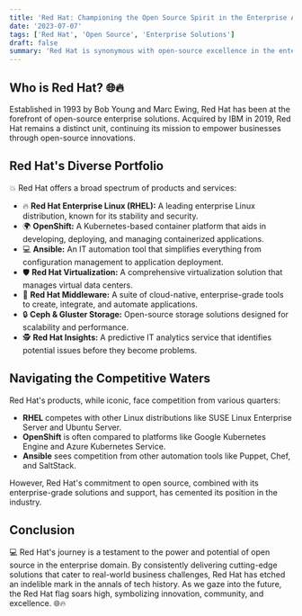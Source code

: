 ```yaml
---
title: 'Red Hat: Championing the Open Source Spirit in the Enterprise Arena 🌐🔥'
date: '2023-07-07'
tags: ['Red Hat', 'Open Source', 'Enterprise Solutions']
draft: false
summary: 'Red Hat is synonymous with open-source excellence in the enterprise world. Journey through the legacy of this iconic company, its vast array of tools, and the competitive landscape it navigates.'
---
```


## Who is Red Hat? 🌐🔥

Established in 1993 by Bob Young and Marc Ewing, Red Hat has been at the forefront of open-source enterprise solutions. Acquired by IBM in 2019, Red Hat remains a distinct unit, continuing its mission to empower businesses through open-source innovations.

## Red Hat's Diverse Portfolio

💥 Red Hat offers a broad spectrum of products and services:

- 🔥 **Red Hat Enterprise Linux (RHEL):** A leading enterprise Linux distribution, known for its stability and security.
- 🌍 **OpenShift:** A Kubernetes-based container platform that aids in developing, deploying, and managing containerized applications.
- 💻 **Ansible:** An IT automation tool that simplifies everything from configuration management to application deployment.
- 🛡️ **Red Hat Virtualization:** A comprehensive virtualization solution that manages virtual data centers.
- 🔄 **Red Hat Middleware:** A suite of cloud-native, enterprise-grade tools to create, integrate, and automate applications.
- 🔒 **Ceph & Gluster Storage:** Open-source storage solutions designed for scalability and performance.
- 🕵️ **Red Hat Insights:** A predictive IT analytics service that identifies potential issues before they become problems.

## Navigating the Competitive Waters

Red Hat's products, while iconic, face competition from various quarters:

- **RHEL** competes with other Linux distributions like SUSE Linux Enterprise Server and Ubuntu Server.
- **OpenShift** is often compared to platforms like Google Kubernetes Engine and Azure Kubernetes Service.
- **Ansible** sees competition from other automation tools like Puppet, Chef, and SaltStack.

However, Red Hat's commitment to open source, combined with its enterprise-grade solutions and support, has cemented its position in the industry.

## Conclusion

💻 Red Hat's journey is a testament to the power and potential of open source in the enterprise domain. By consistently delivering cutting-edge solutions that cater to real-world business challenges, Red Hat has etched an indelible mark in the annals of tech history. As we gaze into the future, the Red Hat flag soars high, symbolizing innovation, community, and excellence. 🌐🔥
